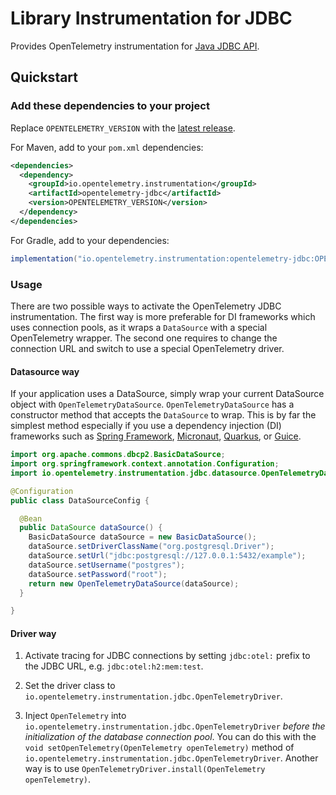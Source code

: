 # Library Instrumentation for JDBC

Provides OpenTelemetry instrumentation for
[Java JDBC API](https://docs.oracle.com/javase/8/docs/technotes/guides/jdbc/).

## Quickstart

### Add these dependencies to your project

Replace `OPENTELEMETRY_VERSION` with the [latest
release](https://search.maven.org/search?q=g:io.opentelemetry.instrumentation%20AND%20a:opentelemetry-jdbc).

For Maven, add to your `pom.xml` dependencies:

```xml
<dependencies>
  <dependency>
    <groupId>io.opentelemetry.instrumentation</groupId>
    <artifactId>opentelemetry-jdbc</artifactId>
    <version>OPENTELEMETRY_VERSION</version>
  </dependency>
</dependencies>
```

For Gradle, add to your dependencies:

```groovy
implementation("io.opentelemetry.instrumentation:opentelemetry-jdbc:OPENTELEMETRY_VERSION")
```

### Usage

There are two possible ways to activate the OpenTelemetry JDBC instrumentation. The first way is more preferable for
DI frameworks which uses connection pools, as it wraps a `DataSource` with a special OpenTelemetry wrapper. The second
one requires to change the connection URL and switch to use a special OpenTelemetry driver.

#### Datasource way

If your application uses a DataSource, simply wrap your current DataSource object with `OpenTelemetryDataSource`.
`OpenTelemetryDataSource` has a constructor method that accepts the `DataSource` to wrap. This is by far the simplest
method especially if you use a dependency injection (DI) frameworks such as
[Spring Framework](https://spring.io/projects/spring-framework), [Micronaut](https://micronaut.io),
[Quarkus](https://quarkus.io), or [Guice](https://github.com/google/guice).

```java
import org.apache.commons.dbcp2.BasicDataSource;
import org.springframework.context.annotation.Configuration;
import io.opentelemetry.instrumentation.jdbc.datasource.OpenTelemetryDataSource;

@Configuration
public class DataSourceConfig {

  @Bean
  public DataSource dataSource() {
    BasicDataSource dataSource = new BasicDataSource();
    dataSource.setDriverClassName("org.postgresql.Driver");
    dataSource.setUrl("jdbc:postgresql://127.0.0.1:5432/example");
    dataSource.setUsername("postgres");
    dataSource.setPassword("root");
    return new OpenTelemetryDataSource(dataSource);
  }

}
```

#### Driver way

1. Activate tracing for JDBC connections by setting `jdbc:otel:` prefix to the JDBC URL, e.g. `jdbc:otel:h2:mem:test`.

2. Set the driver class to `io.opentelemetry.instrumentation.jdbc.OpenTelemetryDriver`.

3. Inject `OpenTelemetry` into `io.opentelemetry.instrumentation.jdbc.OpenTelemetryDriver` _before the initialization of the database connection pool_.
You can do this with the `void setOpenTelemetry(OpenTelemetry openTelemetry)` method of `io.opentelemetry.instrumentation.jdbc.OpenTelemetryDriver`.
Another way is to use `OpenTelemetryDriver.install(OpenTelemetry openTelemetry)`.
